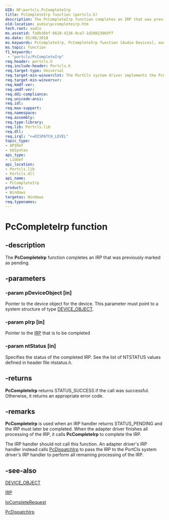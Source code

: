 ```yaml
---
UID: NF:portcls.PcCompleteIrp
title: PcCompleteIrp function (portcls.h)
description: The PcCompleteIrp function completes an IRP that was previously marked as pending.
old-location: audio\pccompleteirp.htm
tech.root: audio
ms.assetid: fa0b36bf-0628-4136-9ca7-1d20823969ff
ms.date: 05/08/2018
ms.keywords: PcCompleteIrp, PcCompleteIrp function [Audio Devices], audio.pccompleteirp, audpc-routines_f61145f8-9e55-4b2a-a3aa-37f7be4f4df3.xml, portcls/PcCompleteIrp
ms.topic: function
f1_keywords:
 - "portcls/PcCompleteIrp"
req.header: portcls.h
req.include-header: Portcls.h
req.target-type: Universal
req.target-min-winverclnt: The PortCls system driver implements the PcCompleteIrp function in Microsoft Windows 98/Me and in Windows 2000 and later operating systems.
req.target-min-winversvr: 
req.kmdf-ver: 
req.umdf-ver: 
req.ddi-compliance: 
req.unicode-ansi: 
req.idl: 
req.max-support: 
req.namespace: 
req.assembly: 
req.type-library: 
req.lib: Portcls.lib
req.dll: 
req.irql: "<=DISPATCH_LEVEL"
topic_type:
- APIRef
- kbSyntax
api_type:
- LibDef
api_location:
- Portcls.lib
- Portcls.dll
api_name:
- PcCompleteIrp
product:
- Windows
targetos: Windows
req.typenames: 
---
```


# PcCompleteIrp function


## -description


The <b>PcCompleteIrp</b> function completes an IRP that was previously marked as pending.


## -parameters




### -param pDeviceObject [in]

Pointer to the device object for the device. This parameter must point to a system structure of type <a href="https://docs.microsoft.com/windows-hardware/drivers/ddi/content/wdm/ns-wdm-_device_object">DEVICE_OBJECT</a>.


### -param pIrp [in]

Pointer to the <a href="https://docs.microsoft.com/windows-hardware/drivers/ddi/content/wdm/ns-wdm-_irp">IRP</a> that is to be completed


### -param ntStatus [in]

Specifies the status of the completed IRP. See the list of NTSTATUS values defined in header file ntstatus.h.


## -returns



<b>PcCompleteIrp</b> returns STATUS_SUCCESS if the call was successful. Otherwise, it returns an appropriate error code.




## -remarks



<b>PcCompleteIrp</b> is used when an IRP handler returns STATUS_PENDING and the IRP must later be completed. When the adapter driver finishes all processing of the IRP, it calls <b>PcCompleteIrp</b> to complete the IRP.

The IRP handler should not call this function. An adapter driver's IRP handler instead calls <a href="https://docs.microsoft.com/windows-hardware/drivers/ddi/content/portcls/nf-portcls-pcdispatchirp">PcDispatchIrp</a> to pass the IRP to the PortCls system driver's IRP handler to perform all remaining processing of the IRP.




## -see-also




<a href="https://docs.microsoft.com/windows-hardware/drivers/ddi/content/wdm/ns-wdm-_device_object">DEVICE_OBJECT</a>



<a href="https://docs.microsoft.com/windows-hardware/drivers/ddi/content/wdm/ns-wdm-_irp">IRP</a>



<a href="https://docs.microsoft.com/windows-hardware/drivers/ddi/content/wdm/nf-wdm-iocompleterequest">IoCompleteRequest</a>



<a href="https://docs.microsoft.com/windows-hardware/drivers/ddi/content/portcls/nf-portcls-pcdispatchirp">PcDispatchIrp</a>
 

 

